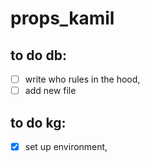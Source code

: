 # props_kamil

## to do db:

- [ ] write who rules in the hood,
- [ ] add new file

## to do kg:

- [x] set up environment,
